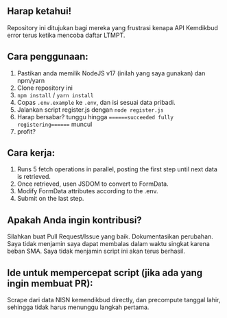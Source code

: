 ## Harap ketahui!
Repository ini ditujukan bagi mereka yang frustrasi kenapa API Kemdikbud error terus ketika mencoba daftar LTMPT.

## Cara penggunaan:
1. Pastikan anda memilik NodeJS v17 (inilah yang saya gunakan) dan npm/yarn
2. Clone repository ini
3. `npm install` / `yarn install`
4. Copas `.env.example` ke `.env`, dan isi sesuai data pribadi.
5. Jalankan script register.js dengan `node register.js`
6. Harap bersabar? tunggu hingga `======succeeded fully registering======` muncul
7. profit?

## Cara kerja:
1. Runs 5 fetch operations in parallel, posting the first step until next data is retrieved.
2. Once retrieved, usen JSDOM to convert to FormData.
3. Modify FormData attributes according to the .env.
4. Submit on the last step.

## Apakah Anda ingin kontribusi?
Silahkan buat Pull Request/Issue yang baik. Dokumentasikan perubahan. Saya tidak menjamin saya dapat membalas dalam waktu singkat karena beban SMA. Saya tidak menjamin script ini akan terus berhasil.

## Ide untuk mempercepat script (jika ada yang ingin membuat PR):
Scrape dari data NISN kemendikbud directly, dan precompute tanggal lahir, sehingga tidak harus menunggu langkah pertama.